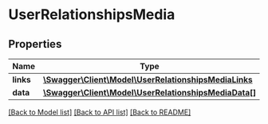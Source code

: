 # UserRelationshipsMedia

## Properties
Name | Type | Description | Notes
------------ | ------------- | ------------- | -------------
**links** | [**\Swagger\Client\Model\UserRelationshipsMediaLinks**](UserRelationshipsMediaLinks.md) |  | [optional] 
**data** | [**\Swagger\Client\Model\UserRelationshipsMediaData[]**](UserRelationshipsMediaData.md) |  | [optional] 

[[Back to Model list]](../../README.md#documentation-for-models) [[Back to API list]](../../README.md#documentation-for-api-endpoints) [[Back to README]](../../README.md)

